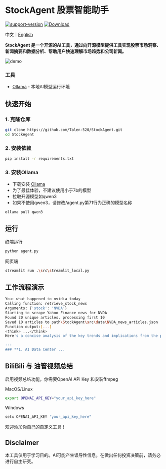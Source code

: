 # StockAgent 股票智能助手

[![support-version](https://img.shields.io/pypi/pyversions/coredumpy)](https://img.shields.io/badge/https%3A%2F%2Fgithub.com%2FTalen-520%2FStockAgent
)
[![Download](https://img.shields.io/github/downloads/Talen-520/StockAgent/total)](https://img.shields.io/github/downloads/Talen-520/StockAgent/total)


中文｜<a href="https://github.com/Talen-520/StockAgent/blob/main/README.md">English</a>

**StockAgent 是一个开源的AI工具，通过向开源模型提供工具实现股票市场洞察、新闻摘要和数据分析、帮助用户快速理解市场趋势和公司新闻。**

![demo](https://github.com/user-attachments/assets/71033cd9-359b-454f-88f6-454a58f5e555)

### 工具  
- [Ollama](https://ollama.com/) - 本地AI模型运行环境

## 快速开始

### 1. 克隆仓库
```bash
git clone https://github.com/Talen-520/StockAgent.git
cd StockAgent
```

### 2. 安装依赖 

```bash
pip install -r requirements.txt
```

### 3. 安装Ollama
- 下载安装  [Ollama](https://ollama.com/)
- 为了最佳体验，不建议使用小于7b的模型
- 拉取开源模型如qwen3
- 如果不使用qwen3，请修改/agent.py第71行为正确的模型名称

```bash
ollama pull qwen3
```

## 运行  
终端运行
```bash
python agent.py
```
网页端
```bash
streamlit run .\src\streamlit_local.py
```

## 工作流程演示
```bash
You: what happened to nvidia today
Calling function: retrieve_stock_news
Arguments: {'stock': 'NVDA'}
Starting to scrape Yahoo Finance news for NVDA
Found 20 unique articles, processing first 10
Saved 10 articles to path\StockAgent\src\data\NVDA_news_articles.json
Function output:[...]
<think> ...</think>
Here's a concise analysis of the key trends and implications from the provided news articles:

--- 
### **1. AI Data Center ...
```
## BiliBili 与 油管视频总结

启用视频总结功能，你需要OpenAI API Key 和安装ffmpeg

MacOS/Linux 
```bash
export OPENAI_API_KEY="your_api_key_here"
```
Windows
```bash
setx OPENAI_API_KEY "your_api_key_here"
```

欢迎添加你自己的自定义工具！

## Disclaimer 
本工具仅用于学习目的。AI可能产生误导性信息。在做出任何投资决策前，请务必进行自主研究。

